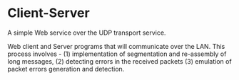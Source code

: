 # Client-Server
A simple Web service over the UDP  transport service. 

Web client and Server programs that will communicate over the LAN. This process involves -
(1) implementation of segmentation and re-assembly of long messages, 
(2) detecting errors in the received packets
(3) emulation of packet errors generation and detection.
